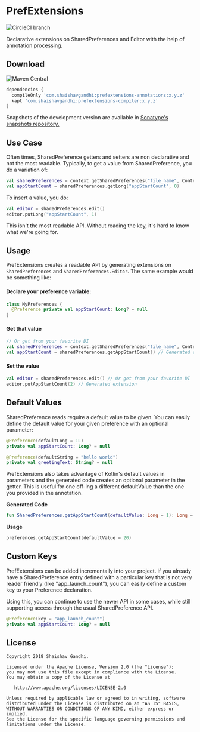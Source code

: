 # PrefExtensions

![CircleCI branch](https://img.shields.io/circleci/project/github/Glassdoor/PrefExtensions/master.svg)

Declarative extensions on SharedPreferences and Editor with the help of annotation processing.

## Download


![Maven Central](https://img.shields.io/maven-central/v/com.shaishavgandhi/prefextensions-compiler.svg)


```groovy
dependencies {
  compileOnly 'com.shaishavgandhi:prefextensions-annotations:x.y.z'
  kapt 'com.shaishavgandhi:prefextensions-compiler:x.y.z'
}
```

Snapshots of the development version are available in [Sonatype's snapshots repository.](https://oss.sonatype.org/content/repositories/snapshots/)


## Use Case

Often times, SharedPreference getters and setters are non declarative and not the most readable. Typically, to get a value from SharedPreference, you do a variation of:

```kotlin
val sharedPreferences = context.getSharedPreferences("file_name", Context.MODE_PRIVATE)
val appStartCount = sharedPreferences.getLong("appStartCount", 0)
```

To insert a value, you do:
```kotlin
val editor = sharedPreferences.edit()
editor.putLong("appStartCount", 1)
```
This isn't the most readable API. Without reading the key, it's hard to know what we're going for. 

## Usage

PrefExtensions creates a readable API by generating extensions on `SharedPreferences` and `SharedPreferences.Editor`. The same example would be something like:

#### Declare your preference variable:
```kotlin
class MyPreferences {
  @Preference private val appStartCount: Long? = null
}
```

#### Get that value
```kotlin
// Or get from your favorite DI
val sharedPreferences = context.getSharedPreferences("file_name", Context.MODE_PRIVATE) 
val appStartCount = sharedPreferences.getAppStartCount() // Generated extension
```

#### Set the value
```kotlin
val editor = sharedPreferences.edit() // Or get from your favorite DI
editor.putAppStartCount(2) // Generated extension
```

## Default Values

SharedPreference reads require a default value to be given. You can easily define the default value for your given preference with an optional parameter:

```kotlin
@Preference(defaultLong = 1L) 
private val appStartCount: Long? = null

@Preference(defaultString = "hello world")
private val greetingText: String? = null
```

PrefExtensions also takes advantage of Kotlin's default values in parameters and the generated code creates an optional parameter in the getter. This is useful for one off-ing a different defaultValue than the one you provided in the annotation.

**Generated Code**
```kotlin
fun SharedPreferences.getAppStartCount(defaultValue: Long = 1): Long = getLong("appStartCount", defaultValue)
```

**Usage**
```kotlin
preferences.getAppStartCount(defaultValue = 20) 
```


## Custom Keys

PrefExtensions can be added incrementally into your project. If you already have a SharedPreference entry defined with a particular key that is not very reader friendly (like "app_launch_count"), you can easily define a custom key to your Preference declaration. 

Using this, you can continue to use the newer API in some cases, while still supporting access through the usual SharedPreference API.

```kotlin
@Preference(key = "app_launch_count") 
private val appStartCount: Long? = null
```


## License
    
    Copyright 2018 Shaishav Gandhi.

    Licensed under the Apache License, Version 2.0 (the "License");
    you may not use this file except in compliance with the License.
    You may obtain a copy of the License at

       http://www.apache.org/licenses/LICENSE-2.0

    Unless required by applicable law or agreed to in writing, software
    distributed under the License is distributed on an "AS IS" BASIS,
    WITHOUT WARRANTIES OR CONDITIONS OF ANY KIND, either express or implied.
    See the License for the specific language governing permissions and
    limitations under the License.
